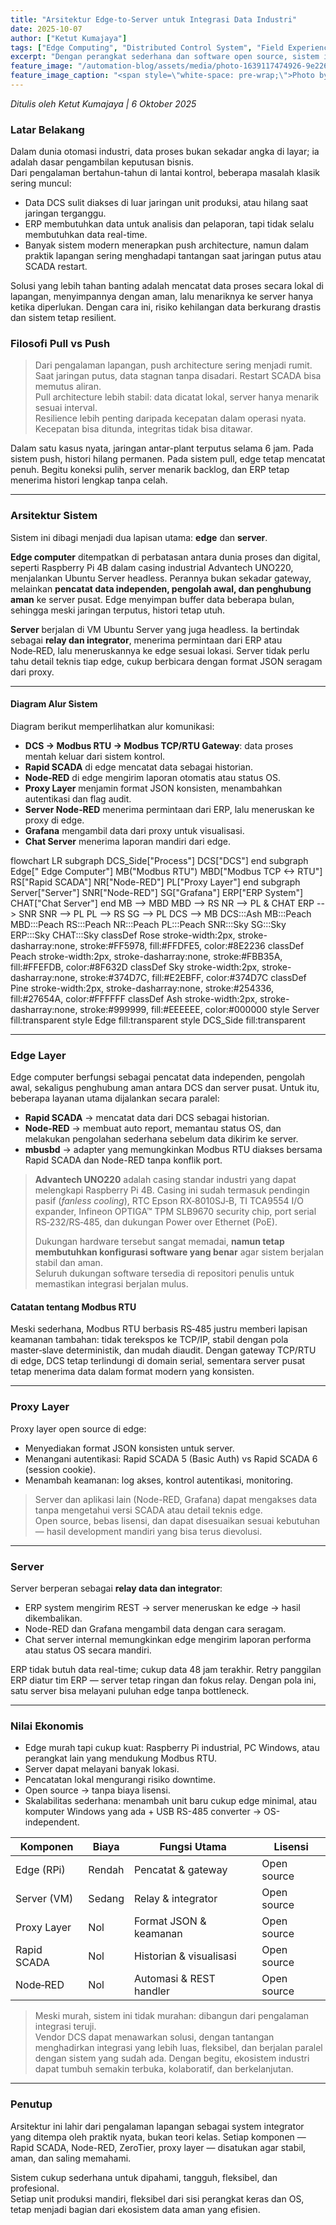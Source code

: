 ```yaml
---
title: "Arsitektur Edge-to-Server untuk Integrasi Data Industri"
date: 2025-10-07
author: ["Ketut Kumajaya"]
tags: ["Edge Computing", "Distributed Control System", "Field Experience", "Practical Engineering"]
excerpt: "Dengan perangkat sederhana dan software open source, sistem ini menghadirkan integrasi data industri yang aman, efisien, dan berkelanjutan."
feature_image: "/automation-blog/assets/media/photo-1639117474926-9e22670f6bf8"
feature_image_caption: "<span style=\"white-space: pre-wrap;\">Photo by </span><a href=\"https://unsplash.com/@ayadighaith?utm_source=ghost&amp;utm_medium=referral&amp;utm_campaign=api-credit\"><span style=\"white-space: pre-wrap;\">Ayadi Ghaith</span></a><span style=\"white-space: pre-wrap;\"> / </span><a href=\"https://unsplash.com/?utm_source=ghost&amp;utm_medium=referral&amp;utm_campaign=api-credit\"><span style=\"white-space: pre-wrap;\">Unsplash</span></a>"
---
```


<p><em>Ditulis oleh Ketut Kumajaya | 6 Oktober 2025</em></p>
<h3 id="latar-belakang">Latar Belakang</h3>
<p>Dalam dunia otomasi industri, data proses bukan sekadar angka di layar; ia adalah dasar pengambilan keputusan bisnis.<br>
Dari pengalaman bertahun-tahun di lantai kontrol, beberapa masalah klasik sering muncul:</p>
<ul>
<li>Data DCS sulit diakses di luar jaringan unit produksi, atau hilang saat jaringan terganggu.</li>
<li>ERP membutuhkan data untuk analisis dan pelaporan, tapi tidak selalu membutuhkan data real-time.</li>
<li>Banyak sistem modern menerapkan push architecture, namun dalam praktik lapangan sering menghadapi tantangan saat jaringan putus atau SCADA restart.</li>
</ul>
<p>Solusi yang lebih tahan banting adalah mencatat data proses secara lokal di lapangan, menyimpannya dengan aman, lalu menariknya ke server hanya ketika diperlukan. Dengan cara ini, risiko kehilangan data berkurang drastis dan sistem tetap resilient.</p>
<h3 id="filosofi-pull-vs-push">Filosofi Pull vs Push</h3>
<blockquote>
<p>Dari pengalaman lapangan, push architecture sering menjadi rumit.<br>
Saat jaringan putus, data stagnan tanpa disadari. Restart SCADA bisa memutus aliran.<br>
Pull architecture lebih stabil: data dicatat lokal, server hanya menarik sesuai interval.<br>
Resilience lebih penting daripada kecepatan dalam operasi nyata. Kecepatan bisa ditunda, integritas tidak bisa ditawar.</p>
</blockquote>
<p>Dalam satu kasus nyata, jaringan antar-plant terputus selama 6 jam. Pada sistem push, histori hilang permanen. Pada sistem pull, edge tetap mencatat penuh. Begitu koneksi pulih, server menarik backlog, dan ERP tetap menerima histori lengkap tanpa celah.</p>
<hr>
<h3 id="arsitektur-sistem">Arsitektur Sistem</h3>
<p>Sistem ini dibagi menjadi dua lapisan utama: <strong>edge</strong> dan <strong>server</strong>.</p>
<p><strong>Edge computer</strong> ditempatkan di perbatasan antara dunia proses dan digital, seperti Raspberry Pi 4B dalam casing industrial Advantech UNO220, menjalankan Ubuntu Server headless. Perannya bukan sekadar gateway, melainkan <strong>pencatat data independen, pengolah awal, dan penghubung aman</strong> ke server pusat. Edge menyimpan buffer data beberapa bulan, sehingga meski jaringan terputus, histori tetap utuh.</p>
<p><strong>Server</strong> berjalan di VM Ubuntu Server yang juga headless. Ia bertindak sebagai <strong>relay dan integrator</strong>, menerima permintaan dari ERP atau Node‑RED, lalu meneruskannya ke edge sesuai lokasi. Server tidak perlu tahu detail teknis tiap edge, cukup berbicara dengan format JSON seragam dari proxy.</p>
<hr>
<h4 id="diagram-alur-sistem">Diagram Alur Sistem</h4>
<p>Diagram berikut memperlihatkan alur komunikasi:</p>
<ul>
<li><strong>DCS → Modbus RTU → Modbus TCP/RTU Gateway</strong>: data proses mentah keluar dari sistem kontrol.</li>
<li><strong>Rapid SCADA</strong> di edge mencatat data sebagai historian.</li>
<li><strong>Node‑RED</strong> di edge mengirim laporan otomatis atau status OS.</li>
<li><strong>Proxy Layer</strong> menjamin format JSON konsisten, menambahkan autentikasi dan flag audit.</li>
<li><strong>Server Node‑RED</strong> menerima permintaan dari ERP, lalu meneruskan ke proxy di edge.</li>
<li><strong>Grafana</strong> mengambil data dari proxy untuk visualisasi.</li>
<li><strong>Chat Server</strong> menerima laporan mandiri dari edge.</li>
</ul>
<div style="display: flex; flex-direction: column; align-items: center;">
    <div class="mermaid" style="width:100%; max-width:none; font-size:14px;">
    flowchart LR
     subgraph DCS_Side["Process"]
            DCS["DCS"]
      end
     subgraph Edge["    Edge Computer"]
            MB("Modbus RTU")
            MBD["Modbus TCP ↔ RTU"]
            RS["Rapid SCADA"]
            NR["Node-RED"]
            PL["Proxy Layer"]
      end
     subgraph Server["Server"]
            SNR["Node-RED"]
            SG["Grafana"]
            ERP["ERP System"]
            CHAT["Chat Server"]
      end
        MB --&gt; MBD
        MBD --&gt; RS
        NR --&gt; PL &amp; CHAT
        ERP --&gt; SNR
        SNR --&gt; PL
        PL --&gt; RS
        SG --&gt; PL
        DCS --&gt; MB
          DCS:::Ash
          MB:::Peach
          MBD:::Peach
          RS:::Peach
          NR:::Peach
          PL:::Peach
          SNR:::Sky
          SG:::Sky
          ERP:::Sky
          CHAT:::Sky
        classDef Rose stroke-width:2px, stroke-dasharray:none, stroke:#FF5978, fill:#FFDFE5, color:#8E2236
        classDef Peach stroke-width:2px, stroke-dasharray:none, stroke:#FBB35A, fill:#FFEFDB, color:#8F632D
        classDef Sky stroke-width:2px, stroke-dasharray:none, stroke:#374D7C, fill:#E2EBFF, color:#374D7C
        classDef Pine stroke-width:2px, stroke-dasharray:none, stroke:#254336, fill:#27654A, color:#FFFFFF
        classDef Ash stroke-width:2px, stroke-dasharray:none, stroke:#999999, fill:#EEEEEE, color:#000000
        style Server fill:transparent
        style Edge fill:transparent
        style DCS_Side fill:transparent
    </div>
</div>
<hr>
<h3 id="edge-layer">Edge Layer</h3>
<p>Edge computer berfungsi sebagai pencatat data independen, pengolah awal, sekaligus penghubung aman antara DCS dan server pusat. Untuk itu, beberapa layanan utama dijalankan secara paralel:</p>
<ul>
<li><strong>Rapid SCADA</strong> → mencatat data dari DCS sebagai historian.</li>
<li><strong>Node-RED</strong> → membuat auto report, memantau status OS, dan melakukan pengolahan sederhana sebelum data dikirim ke server.</li>
<li><strong>mbusbd</strong> → adapter yang memungkinkan Modbus RTU diakses bersama Rapid SCADA dan Node-RED tanpa konflik port.</li>
</ul>
<blockquote>
<p><strong>Advantech UNO220</strong> adalah casing standar industri yang dapat melengkapi Raspberry Pi 4B. Casing ini sudah termasuk pendingin pasif (<em>fanless cooling</em>), RTC Epson RX‑8010SJ‑B, TI TCA9554 I/O expander, Infineon OPTIGA™ TPM SLB9670 security chip, port serial RS‑232/RS‑485, dan dukungan Power over Ethernet (PoE).</p>
<p>Dukungan hardware tersebut sangat memadai, <strong>namun tetap membutuhkan konfigurasi software yang benar</strong> agar sistem berjalan stabil dan aman.<br>
Seluruh dukungan software tersedia di repositori penulis untuk memastikan integrasi berjalan mulus.</p>
</blockquote>
<h4 id="catatan-tentang-modbus-rtu">Catatan tentang Modbus RTU</h4>
<p>Meski sederhana, Modbus RTU berbasis RS‑485 justru memberi lapisan keamanan tambahan: tidak terekspos ke TCP/IP, stabil dengan pola master‑slave deterministik, dan mudah diaudit. Dengan gateway TCP/RTU di edge, DCS tetap terlindungi di domain serial, sementara server pusat tetap menerima data dalam format modern yang konsisten.</p>
<hr>
<h3 id="proxy-layer">Proxy Layer</h3>
<p>Proxy layer open source di edge:</p>
<ul>
<li>Menyediakan format JSON konsisten untuk server.</li>
<li>Menangani autentikasi: Rapid SCADA 5 (Basic Auth) vs Rapid SCADA 6 (session cookie).</li>
<li>Menambah keamanan: log akses, kontrol autentikasi, monitoring.</li>
</ul>
<blockquote>
<p>Server dan aplikasi lain (Node-RED, Grafana) dapat mengakses data tanpa mengetahui versi SCADA atau detail teknis edge.<br>
Open source, bebas lisensi, dan dapat disesuaikan sesuai kebutuhan — hasil development mandiri yang bisa terus dievolusi.</p>
</blockquote>
<hr>
<h3 id="server">Server</h3>
<p>Server berperan sebagai <strong>relay data dan integrator</strong>:</p>
<ul>
<li>ERP system mengirim REST → server meneruskan ke edge → hasil dikembalikan.</li>
<li>Node-RED dan Grafana mengambil data dengan cara seragam.</li>
<li>Chat server internal memungkinkan edge mengirim laporan performa atau status OS secara mandiri.</li>
</ul>
<p>ERP tidak butuh data real-time; cukup data 48 jam terakhir. Retry panggilan ERP diatur tim ERP — server tetap ringan dan fokus relay. Dengan pola ini, satu server bisa melayani puluhan edge tanpa bottleneck.</p>
<hr>
<h3 id="nilai-ekonomis">Nilai Ekonomis</h3>
<ul>
<li>Edge murah tapi cukup kuat: Raspberry Pi industrial, PC Windows, atau perangkat lain yang mendukung Modbus RTU.</li>
<li>Server dapat melayani banyak lokasi.</li>
<li>Pencatatan lokal mengurangi risiko downtime.</li>
<li>Open source → tanpa biaya lisensi.</li>
<li>Skalabilitas sederhana: menambah unit baru cukup edge minimal, atau komputer Windows yang ada + USB RS-485 converter → OS-independent.</li>
</ul>
<table>
<thead>
<tr>
<th>Komponen</th>
<th>Biaya</th>
<th>Fungsi Utama</th>
<th>Lisensi</th>
</tr>
</thead>
<tbody>
<tr>
<td>Edge (RPi)</td>
<td>Rendah</td>
<td>Pencatat &amp; gateway</td>
<td>Open source</td>
</tr>
<tr>
<td>Server (VM)</td>
<td>Sedang</td>
<td>Relay &amp; integrator</td>
<td>Open source</td>
</tr>
<tr>
<td>Proxy Layer</td>
<td>Nol</td>
<td>Format JSON &amp; keamanan</td>
<td>Open source</td>
</tr>
<tr>
<td>Rapid SCADA</td>
<td>Nol</td>
<td>Historian &amp; visualisasi</td>
<td>Open source</td>
</tr>
<tr>
<td>Node‑RED</td>
<td>Nol</td>
<td>Automasi &amp; REST handler</td>
<td>Open source</td>
</tr>
</tbody>
</table>
<blockquote>
<p>Meski murah, sistem ini tidak murahan: dibangun dari pengalaman integrasi teruji.<br>
Vendor DCS dapat menawarkan solusi, dengan tantangan menghadirkan integrasi yang lebih luas, fleksibel, dan berjalan paralel dengan sistem yang sudah ada. Dengan begitu, ekosistem industri dapat tumbuh semakin terbuka, kolaboratif, dan berkelanjutan.</p>
</blockquote>
<hr>
<h3 id="penutup">Penutup</h3>
<p>Arsitektur ini lahir dari pengalaman lapangan sebagai system integrator yang ditempa oleh praktik nyata, bukan teori kelas. Setiap komponen — Rapid SCADA, Node-RED, ZeroTier, proxy layer — disatukan agar stabil, aman, dan saling memahami.</p>
<p>Sistem cukup sederhana untuk dipahami, tangguh, fleksibel, dan profesional.<br>
Setiap unit produksi mandiri, fleksibel dari sisi perangkat keras dan OS, tetap menjadi bagian dari ekosistem data aman yang efisien.</p>

